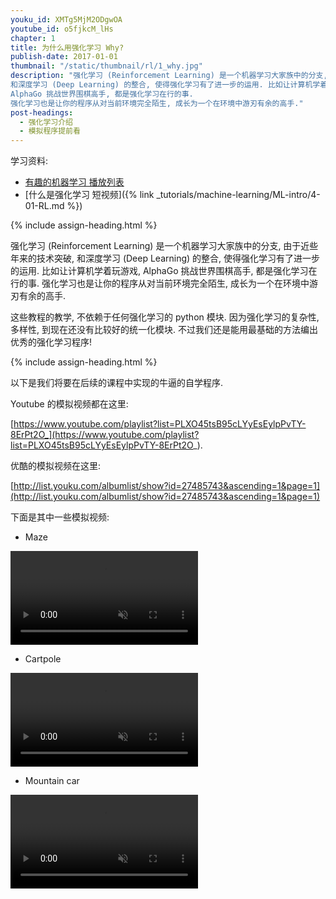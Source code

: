 ```yaml
---
youku_id: XMTg5MjM2ODgwOA
youtube_id: o5fjkcM_lHs
chapter: 1
title: 为什么用强化学习 Why?
publish-date: 2017-01-01
thumbnail: "/static/thumbnail/rl/1_why.jpg"
description: "强化学习 (Reinforcement Learning) 是一个机器学习大家族中的分支, 由于近些年来的技术突破,
和深度学习 (Deep Learning) 的整合, 使得强化学习有了进一步的运用. 比如让计算机学着玩游戏,
AlphaGo 挑战世界围棋高手, 都是强化学习在行的事.
强化学习也是让你的程序从对当前环境完全陌生, 成长为一个在环境中游刃有余的高手."
post-headings:
  - 强化学习介绍
  - 模拟程序提前看
---
```


学习资料:
  * [有趣的机器学习 播放列表](/tutorials/machine-learning/ML-intro/)
  * [什么是强化学习 短视频]({% link _tutorials/machine-learning/ML-intro/4-01-RL.md %})


 {% include assign-heading.html %}

强化学习 (Reinforcement Learning) 是一个机器学习大家族中的分支, 由于近些年来的技术突破,
和深度学习 (Deep Learning) 的整合, 使得强化学习有了进一步的运用. 比如让计算机学着玩游戏,
AlphaGo 挑战世界围棋高手, 都是强化学习在行的事.
强化学习也是让你的程序从对当前环境完全陌生, 成长为一个在环境中游刃有余的高手.

这些教程的教学, 不依赖于任何强化学习的 python 模块.
因为强化学习的复杂性, 多样性, 到现在还没有比较好的统一化模块.
不过我们还是能用最基础的方法编出优秀的强化学习程序!

 {% include assign-heading.html %}

以下是我们将要在后续的课程中实现的牛逼的自学程序.

Youtube 的模拟视频都在这里:

[https://www.youtube.com/playlist?list=PLXO45tsB95cLYyEsEylpPvTY-8ErPt2O_](https://www.youtube.com/playlist?list=PLXO45tsB95cLYyEsEylpPvTY-8ErPt2O_).

优酷的模拟视频在这里:

[http://list.youku.com/albumlist/show?id=27485743&ascending=1&page=1](http://list.youku.com/albumlist/show?id=27485743&ascending=1&page=1)

下面是其中一些模拟视频:

* Maze

<video class="tut-content-video" controls loop autoplay muted>
  <source src="/static/results/reinforcement-learning/maze sarsa_lambda.mp4" type="video/mp4">
  Your browser does not support HTML5 video.
</video>


* Cartpole
<video class="tut-content-video" controls loop autoplay muted>
  <source src="/static/results/reinforcement-learning/cartpole dqn.mp4" type="video/mp4">
  Your browser does not support HTML5 video.
</video>

* Mountain car
<video class="tut-content-video" controls loop autoplay muted>
  <source src="/static/results/reinforcement-learning/mountaincar dqn.mp4" type="video/mp4">
  Your browser does not support HTML5 video.
</video>
